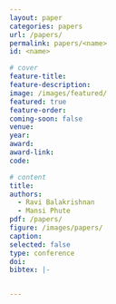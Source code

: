 ```yaml
---
layout: paper
categories: papers
url: /papers/
permalink: papers/<name>
id: <name>

# cover
feature-title: 
feature-description:
image: /images/featured/
featured: true
feature-order:
coming-soon: false
venue: 
year: 
award: 
award-link:
code: 

# content
title:
authors:
  - Ravi Balakrishnan
  - Mansi Phute
pdf: /papers/
figure: /images/papers/
caption: 
selected: false
type: conference
doi: 
bibtex: |-


---
```

